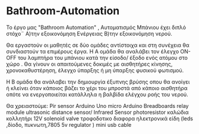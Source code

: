 # Bathroom-Automation
Το έργο μας "Bathroom Automation"  , Αυτοματισμός Μπάνιου  έχει διπλό στόχο¨
Α)την εξοικονόμηση Ενέργειας 
Β)την  εξοικονόμηση νερού.

Θα εργαστούν οι μαθητές σε δύο ομάδες αντίστοιχα και στη συνέχεια θα συνδιαστούν τα επιμέρους έργα.
Η Α ομάδα θα αναλάβει τον έλεγχο ON- OFF του λαμπτήρα του μπάνιου κατά την είσοδο/ έξοδο ενός ατόμου στο χώρο .
Θα γίνουν οι απαιτούμενες δοκιμές με αισθητήρες κίνησης, χρονοκαθυστέρηση, έλεγχο ύπαρξης ή μη ύπαρξης φυσικού φωτισμού.

Η Β ομάδα θα ανάλαβει την δημιουργία έξυπνης βρύσης οπου θα ανοίγει ή κλείνει όταν κάποιος βάζει το χέρι του μπροστά από κάποιο αισθητήρα οπότε να ενεργοποιείται κατάλληλα η βαλβίδα ελέγχου ροής του νερού. 

Θα χρειαστούμε:
Pir sensor
Arduino Uno
micro Arduino
Breadboards
relay module
ultrasonic distance sensor/ Infrared Sensor 
photoresistor
καλώδια
κολλητήρι
12V solenoid valve
τροφοδοτικο
διαφορα ηλεκτρονικά είδη (leds ,δίοδο, πυκνωτη,7805 5v regulator  )
mini usb cable

